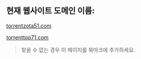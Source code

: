 ## 현재 웹사이트 도메인 이름:

[torrentzota51.com](https://torrentzota51.com)

[torrenttop71.com](https://torrenttop71.com)


> 찾을 수 없는 경우 이 페이지를 북마크에 추가하세요.
